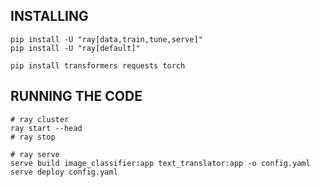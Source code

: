 ## INSTALLING

```
pip install -U "ray[data,train,tune,serve]"
pip install -U "ray[default]"

pip install transformers requests torch
```


## RUNNING THE CODE

```script
# ray cluster
ray start --head 
# ray stop 

# ray serve 
serve build image_classifier:app text_translator:app -o config.yaml
serve deploy config.yaml

```